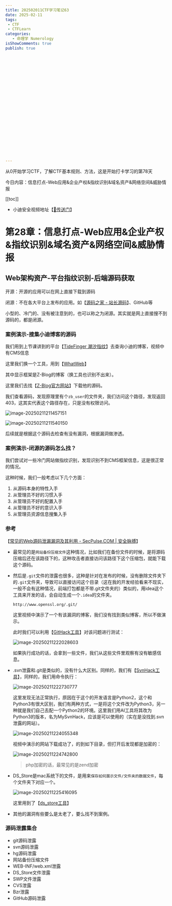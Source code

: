 ```yaml
---
title: 202502011CTF学习笔记63
date: 2025-02-11
tags:
 - CTF
 - CTFLearn
categories:
   - 命理学 Numerology
isShowComments: true
publish: true
























---
```


<Boxx/>

从0开始学习CTF，了解CTF基本规则、方法，这是开始打卡学习的第78天

今日内容：信息打点-Web应用&企业产权&指纹识别&域名资产&网络空间&威胁情报

[[toc]]

- 小迪安全视频地址【[🔗传送门]([https://www.bilibili.com/video/BV123yAYMEwb/)】

<!-- more -->

# 第28章：信息打点-Web应用&企业产权&指纹识别&域名资产&网络空间&威胁情报

## Web架构资产-平台指纹识别-后端源码获取

开源：开源的应用可以在网上直接下载到源码

闭源：不在各大平台上发布的应用。如【[源码之家 - 站长源码](https://down.chinaz.com/)】、GitHub等

小型的、冷门的、没有被注意到的，也可以称之为闭源。其实就是网上直接搜不到源码的，都是闭源。



### 案例演示-搜集小迪博客的源码

我们用到上节课讲到的平台【[TideFinger 潮汐指纹](http://finger.tidesec.net/)】去查询小迪的博客，视频中有CMS信息

这里我们换一个工具，用到【[WhatWeb](https://www.whatweb.net/)】

其中显示框架是Z-Blog的博客（换工具也识别不出来）。

这里我们去找【[Z-Blog官方网站](https://www.zblogcn.com/)】下载他的源码。

我们查看源码，发现原理里有个`zb_user`的文件夹，我们访问这个路径，发现返回403，这其实代表这个路径存在，只是没有权限访问。

![image-20250211211457151](/img/ctfLearn/image-20250211211457151.png)

![image-20250211211540150](/img/ctfLearn/image-20250211211540150.png)

后续就是根据这个源码去检查有没有漏洞，根据漏洞做渗透。



### 案例演示-闭源的源码怎么找？

我们尝试对一些冷门网站做指纹识别，发现识别不到CMS框架信息，这是很正常的情况。

这种时候，我们一般考虑以下几个方面：

1. 从源码本身的特性入手
2. 从管理员不好的习惯入手
3. 从管理员不好的配置入手
4. 从管理员不好的意识入手
5. 从管理员资源信息搜集入手



### 参考

【[常见的Web源码泄漏漏洞及其利用 - SecPulse.COM | 安全脉搏](https://www.secpulse.com/archives/124398.html)】

- 最常见的是`网站备份压缩文件`这种情况，比如我们在备份文件的时候，是将源码压缩后还在该路径下的，这种攻击者直接访问该路径下这个压缩包，就能下载这个源码。

- 然后是`.git`文件的泄露也很多，这种是针对在发布的时候，没有删除文件夹下的`.git`文件夹，导致可以直接访问这个目录（这在我的开发经验看来不现实，一般不会有这种情况，前端打包都是不带.git文件夹的）类似的，用idea这个工具来开发的话，会自动生成一个`.idea`的文件夹。

  ```
  http://www.openssl.org/.git/
  ```

  这里视频中演示了一个有该漏洞的博客，我们没有找到类似博客，所以不做演示。

  此时我们可以利用【[GitHack工具](https://github.com/lijiejie/GitHack)】对该问题进行测试：

  ![image-20250211222028603](/img/ctfLearn/image-20250211222028603.png)

  如果执行成功的话，会拿到一些文件，我们从这些文件里观察有没有敏感信息。

- .svn泄露和.git是类似的，没有什么大区别。同样的，我们有【[SvnHack工具](https://github.com/callmefeifei/SvnHack)】，同样的，我们用命令执行：

  ![image-20250211222730777](/img/ctfLearn/image-20250211222730777.png)

  这里发现无法正常执行，原因在于这个的开发语言是Python2，这个和Python3有很大区别，我们有两种方式，一是将这个文件改为Python3，另一种就是我们自己去配一个Python2的环境。这里我们用AI工具将其改为Python3的版本，名为MySvnHack，应该是可以使用的（实在是没找到.svn泄露的网站）。

  ![image-20250211224055348](/img/ctfLearn/image-20250211224055348.png)

  视频中演示的网站下载成功了，的到如下目录，但打开后发现都是加密的：

  ![image-20250211224742800](/img/ctfLearn/image-20250211224742800.png)

  > php加密的话，最常见的是zend加密
  
- DS_Store是mac系统下的文件，是用来`保存如何展示文件/文件夹的数据文件`，每个文件夹下对应一个。

  ![image-20250211225416095](/img/ctfLearn/image-20250211225416095.png)

  这里用到了【[ds_store工具](https://github.com/lijiejie/ds_store_exp)】

- 其他的漏洞有些要么是太老了，要么找不到案例。



### 源码泄露集合

- git源码泄露
- svn源码泄露
- hg源码泄露
- 网站备份压缩文件
- WEB-INF/web.xml泄露
- DS_Store文件泄露
- SWP文件泄露
- CVS泄露
- Bzr泄露
- GitHub源码泄露